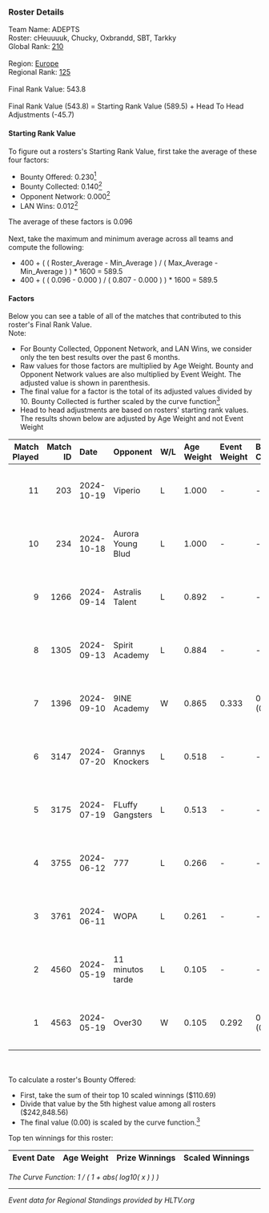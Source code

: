 ### Roster Details<br />
Team Name: ADEPTS<br />
Roster: cHeuuuuk, Chucky, Oxbrandd, SBT, Tarkky<br />
Global Rank: [210](../../standings_global_2024_10_30.md)<br />
<br />
Region: [Europe]( ../../standings_europe_2024_10_30.md)<br />
Regional Rank: [125]( ../../standings_europe_2024_10_30.md)<br />
<br />
Final Rank Value:  543.8<br />
<br />
Final Rank Value (543.8) = Starting Rank Value (589.5) + Head To Head Adjustments (-45.7)<br />

#### Starting Rank Value<br />
To figure out a rosters's Starting Rank Value, first take the average of these four factors:<br />
- Bounty Offered: 0.230[<sup>1</sup>](#table2)
- Bounty Collected: 0.140[<sup>2</sup>](#table1)
- Opponent Network: 0.000[<sup>2</sup>](#table1)
- LAN Wins: 0.012[<sup>2</sup>](#table1)

The average of these factors is 0.096<br />
<br />
Next, take the maximum and minimum average across all teams and compute the following:<br />
- 400 + ( ( Roster_Average - Min_Average ) / ( Max_Average - Min_Average ) ) * 1600 = 589.5
- 400 + ( ( 0.096 - 0.000 ) / ( 0.807 - 0.000 ) ) * 1600 = 589.5


#### Factors<br />
Below you can see a table of all of the matches that contributed to this roster's Final Rank Value.<br />
Note:<br />

- For Bounty Collected, Opponent Network, and LAN Wins, we consider only the ten best results over the past 6 months.
- Raw values for those factors are multiplied by Age Weight. Bounty and Opponent Network values are also multiplied by Event Weight. The adjusted value is shown in parenthesis.
- The final value for a factor is the total of its adjusted values divided by 10. Bounty Collected is further scaled by the curve function[<sup>3</sup>](#curveFunction)
- Head to head adjustments are based on rosters' starting rank values. The results shown below are adjusted by Age Weight and not Event Weight
<span id="table1"></span><br />


| Match Played | Match ID | Date       | Opponent          | W/L | Age Weight | Event Weight | Bounty Collected | Opponent Network | LAN Wins  | H2H Adj. | Roster                                  |
| -: | -: | :- | :- | :- | :- | :- | :- | :- | :- | -: | :- |
|           11 |      203 | 2024-10-19 | Viperio           | L   | 1.000      | -            | -                | -                | -         |   -18.49 | cHeuuuuk, Chucky, Oxbrandd, SBT, Tarkky |
|           10 |      234 | 2024-10-18 | Aurora Young Blud | L   | 1.000      | -            | -                | -                | -         |    -4.32 | cHeuuuuk, Chucky, Oxbrandd, prn, Tarkky |
|            9 |     1266 | 2024-09-14 | Astralis Talent   | L   | 0.892      | -            | -                | -                | -         |   -10.88 | cHeuuuuk, Chucky, Oxbrandd, prn, Tarkky |
|            8 |     1305 | 2024-09-13 | Spirit Academy    | L   | 0.884      | -            | -                | -                | -         |    -1.94 | cHeuuuuk, Chucky, Oxbrandd, prn, Tarkky |
|            7 |     1396 | 2024-09-10 | 9INE Academy      | W   | 0.865      | 0.333        | 0.000 (0.000)    | 0.000 (0.000)    | 0 (0.000) |     7.33 | cHeuuuuk, Chucky, Oxbrandd, prn, Tarkky |
|            6 |     3147 | 2024-07-20 | Grannys Knockers  | L   | 0.518      | -            | -                | -                | -         |    -5.60 | cHeuuuuk, Chucky, Oxbrandd, prn, Tarkky |
|            5 |     3175 | 2024-07-19 | FLuffy Gangsters  | L   | 0.513      | -            | -                | -                | -         |    -4.38 | cHeuuuuk, Chucky, Oxbrandd, prn, Tarkky |
|            4 |     3755 | 2024-06-12 | 777               | L   | 0.266      | -            | -                | -                | -         |    -3.65 | cHeuuuuk, Chucky, Oxbrandd, prn, Tarkky |
|            3 |     3761 | 2024-06-11 | WOPA              | L   | 0.261      | -            | -                | -                | -         |    -3.52 | cHeuuuuk, Chucky, Oxbrandd, prn, Tarkky |
|            2 |     4560 | 2024-05-19 | 11 minutos tarde  | L   | 0.105      | -            | -                | -                | -         |    -1.58 | cHeuuuuk, Chucky, Oxbrandd, prn, Tarkky |
|            1 |     4563 | 2024-05-19 | Over30            | W   | 0.105      | 0.292        | 0.000 (0.000)    | 0.004 (0.000)    | 1 (0.105) |     1.30 | cHeuuuuk, Chucky, Oxbrandd, prn, Tarkky |

<br />
<span id="table2"></span><br />
To calculate a roster's Bounty Offered:<br />

- First, take the sum of their top 10 scaled winnings ($110.69)
- Divide that value by the 5th highest value among all rosters ($242,848.56)
- The final value (0.00) is scaled by the curve function.[<sup>3</sup>](#curveFunction)

Top ten winnings for this roster:<br />

| Event Date | Age Weight | Prize Winnings | Scaled Winnings |
| :- | -: | :- | :- |


<span id="curveFunction"></span>_The Curve Function: 1 / ( 1 + abs( log10( x ) ) )_<br />

---
_Event data for Regional Standings provided by HLTV.org_<br />
